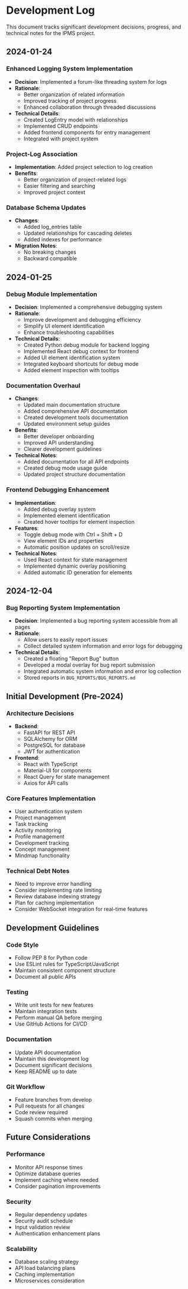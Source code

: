 # Development Log

This document tracks significant development decisions, progress, and technical notes for the IPMS project.

## 2024-01-24

### Enhanced Logging System Implementation
- **Decision**: Implemented a forum-like threading system for logs
- **Rationale**: 
  - Better organization of related information
  - Improved tracking of project progress
  - Enhanced collaboration through threaded discussions
- **Technical Details**:
  - Created LogEntry model with relationships
  - Implemented CRUD endpoints
  - Added frontend components for entry management
  - Integrated with project system

### Project-Log Association
- **Implementation**: Added project selection to log creation
- **Benefits**:
  - Better organization of project-related logs
  - Easier filtering and searching
  - Improved project context

### Database Schema Updates
- **Changes**:
  - Added log_entries table
  - Updated relationships for cascading deletes
  - Added indexes for performance
- **Migration Notes**:
  - No breaking changes
  - Backward compatible

## 2024-01-25

### Debug Module Implementation
- **Decision**: Implemented a comprehensive debugging system
- **Rationale**: 
  - Improve development and debugging efficiency
  - Simplify UI element identification
  - Enhance troubleshooting capabilities
- **Technical Details**:
  - Created Python debug module for backend logging
  - Implemented React debug context for frontend
  - Added UI element identification system
  - Integrated keyboard shortcuts for debug mode
  - Added element inspection with tooltips

### Documentation Overhaul
- **Changes**:
  - Updated main documentation structure
  - Added comprehensive API documentation
  - Created development tools documentation
  - Updated environment setup guides
- **Benefits**:
  - Better developer onboarding
  - Improved API understanding
  - Clearer development guidelines
- **Technical Notes**:
  - Added documentation for all API endpoints
  - Created debug mode usage guide
  - Updated project structure documentation

### Frontend Debugging Enhancement
- **Implementation**: 
  - Added debug overlay system
  - Implemented element identification
  - Created hover tooltips for element inspection
- **Features**:
  - Toggle debug mode with Ctrl + Shift + D
  - View element IDs and properties
  - Automatic position updates on scroll/resize
- **Technical Notes**:
  - Used React context for state management
  - Implemented dynamic overlay positioning
  - Added automatic ID generation for elements

## 2024-12-04

### Bug Reporting System Implementation
- **Decision**: Implemented a bug reporting system accessible from all pages
- **Rationale**: 
  - Allow users to easily report issues
  - Collect detailed system information and error logs for debugging
- **Technical Details**:
  - Created a floating "Report Bug" button
  - Developed a modal overlay for bug report submission
  - Integrated automatic system information and error log collection
  - Stored reports in `BUG_REPORTS/BUG_REPORTS.md`

## Initial Development (Pre-2024)

### Architecture Decisions
- **Backend**:
  - FastAPI for REST API
  - SQLAlchemy for ORM
  - PostgreSQL for database
  - JWT for authentication
- **Frontend**:
  - React with TypeScript
  - Material-UI for components
  - React Query for state management
  - Axios for API calls

### Core Features Implementation
- User authentication system
- Project management
- Task tracking
- Activity monitoring
- Profile management
- Development tracking
- Concept management
- Mindmap functionality

### Technical Debt Notes
- Need to improve error handling
- Consider implementing rate limiting
- Review database indexing strategy
- Plan for caching implementation
- Consider WebSocket integration for real-time features

## Development Guidelines

### Code Style
- Follow PEP 8 for Python code
- Use ESLint rules for TypeScript/JavaScript
- Maintain consistent component structure
- Document all public APIs

### Testing
- Write unit tests for new features
- Maintain integration tests
- Perform manual QA before merging
- Use GitHub Actions for CI/CD

### Documentation
- Update API documentation
- Maintain this development log
- Document significant decisions
- Keep README up to date

### Git Workflow
- Feature branches from develop
- Pull requests for all changes
- Code review required
- Squash commits when merging

## Future Considerations

### Performance
- Monitor API response times
- Optimize database queries
- Implement caching where needed
- Consider pagination improvements

### Security
- Regular dependency updates
- Security audit schedule
- Input validation review
- Authentication enhancement plans

### Scalability
- Database scaling strategy
- API load balancing plans
- Caching implementation
- Microservices consideration
